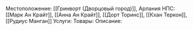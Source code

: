 Местоположение: [[Гринворт (Дворцовый город)]], Арлания
НПС: [[Марк Ан Крайт]], [[Анна Ан Крайт]], [[Дорт Торинс]], [[Кхан Теркон]], [[Рудиус Манган]]
Услуги: 
Товары:
Описание:
